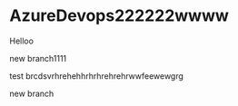 # AzureDevops222222wwww

Helloo


new branch1111




test brcdsvrhrehehhrhrhrehrehrwwfeewewgrg


new branch
